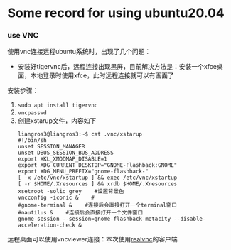 # Some record for using ubuntu20.04

### use VNC

使用vnc连接远程ubuntu系统时，出现了几个问题：
  * 安装好tigervnc后，远程连接出现黑屏，目前解决方法是：安装一个xfce桌面，本地登录时使用xfce，此时远程连接就可以有画面了

安装步骤：
1. `sudo apt install tigervnc`
2. `vncpasswd`
3. 创建xstarup文件，内容如下
    ```
    liangros3@liangros3:~$ cat .vnc/xstarup 
    #!/bin/sh                                                                       
    unset SESSION_MANAGER
    unset DBUS_SESSION_BUS_ADDRESS
    export XKL_XMODMAP_DISABLE=1
    export XDG_CURRENT_DESKTOP="GNOME-Flashback:GNOME"
    export XDG_MENU_PREFIX="gnome-flashback-"
    [ -x /etc/vnc/xstartup ] && exec /etc/vnc/xstartup
    [ -r $HOME/.Xresources ] && xrdb $HOME/.Xresources
    xsetroot -solid grey    #设置背景色
    vncconfig -iconic &    #
    #gnome-terminal &    #连接后会直接打开一个terminal窗口
    #nautilus &    #连接后会直接打开一个文件窗口
    gnome-session --session=gnome-flashback-metacity --disable-acceleration-check & 
    ```

远程桌面可以使用vncviewer连接：本次使用[realvnc](https://www.realvnc.com/en/connect/download/viewer/)的客户端
